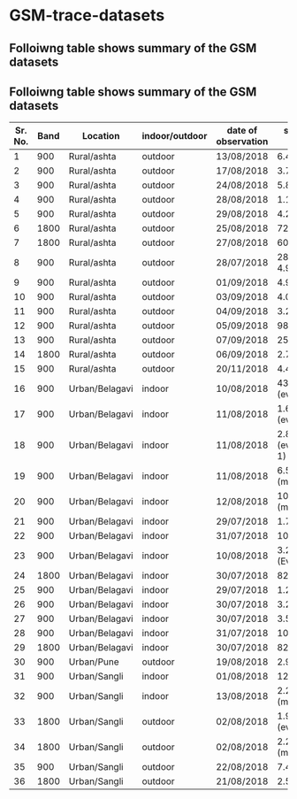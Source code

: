 # GSM-trace-datasets
## Folloiwng table shows summary of the GSM datasets

## Folloiwng table shows summary of the GSM datasets

|Sr. No.  | Band   | Location   | indoor/outdoor | date of observation   | size of file|
|--------|----------|------------|-----------------|-----------------------|--------|
|  1      | 900    | Rural/ashta      | outdoor        |   13/08/2018      |    6.42MB|
|  2      | 900    | Rural/ashta      | outdoor        |   17/08/2018      |    3.75MB|
|  3      | 900    | Rural/ashta      | outdoor        |   24/08/2018      |    5.8 MB|
|  4      | 900    | Rural/ashta      | outdoor        |   28/08/2018      |    1.19 MB|         
|  5      | 900    | Rural/ashta      | outdoor        |   29/08/2018      |    4.21 MB|
|  6      | 1800   | Rural/ashta      | outdoor        |   25/08/2018      |    72.1 MB|
|  7      | 1800   | Rural/ashta      | outdoor        |   27/08/2018      |    601 KB|
|  8      | 900    | Rural/ashta      | outdoor        |   28/07/2018      |    283KB & 4.92 MB|
|  9      | 900    | Rural/ashta      | outdoor        |   01/09/2018      |    4.97 MB|
|  10     | 900    | Rural/ashta      | outdoor        |   03/09/2018      |    4.02 MB|
|  11     | 900    | Rural/ashta      | outdoor        |   04/09/2018      |    3.23 MB|
|  12     | 900    | Rural/ashta      | outdoor        |   05/09/2018      |    984 KB|
|  13     | 900    | Rural/ashta      | outdoor        |   07/09/2018      |    257MB|
|  14     | 1800   | Rural/ashta      | outdoor        |   06/09/2018      |    2.7MB|
|  15     | 900    | Rural/ashta      | outdoor        |   20/11/2018      |    4.48 MB
|  16     | 900    | Urban/Belagavi   | indoor         |   10/08/2018      |    430KB   (evening)|
|  17     | 900    | Urban/Belagavi   | indoor         |   11/08/2018      |    1.69 MB (evening)|
|  18     | 900    | Urban/Belagavi   | indoor         |   11/08/2018      |    2.85 MB (evening-1)|
|  19     | 900    | Urban/Belagavi   | indoor         |   11/08/2018      |    6.54 MB (morning) |
|  20     | 900    | Urban/Belagavi   | indoor         |   12/08/2018      |    10.8 MB (morning)|
| 21     | 900    | Urban/Belagavi   | indoor         |   29/07/2018      |    1.78 MB|
| 22     | 900    | Urban/Belagavi   | indoor         |   31/07/2018      |    10.3 MB|
|  23     | 900    | Urban/Belagavi   | indoor         |   10/08/2018      |    3.28 MB (Evening)|
|  24     | 1800   | Urban/Belagavi   | indoor         |   30/07/2018      |    825KB|
|  25     | 900    | Urban/Belagavi   | indoor         |   29/07/2018      |    1.27 MB |
|  26     | 900    | Urban/Belagavi   | indoor         |   30/07/2018      |    3.25 MB|
|  27     | 900    | Urban/Belagavi   | indoor         |   30/07/2018      |    3.5 MB|
|  28     | 900    | Urban/Belagavi   | indoor         |   31/07/2018      |    10.2 MB|
|  29     | 1800   | Urban/Belagavi   | indoor         |   30/07/2018      |    825 KB             |
|  30     | 900    | Urban/Pune       | outdoor        |   19/08/2018      |    2.90 MB
|  31     | 900    | Urban/Sangli     | indoor         |   01/08/2018      |    12.4 MB|
|  32     | 900    | Urban/Sangli     | indoor         |   13/08/2018      |    2.26 MB (morning)
|  33     | 1800   | Urban/Sangli     | outdoor        |   02/08/2018      |    1.90 MB (evening)|
|  34     | 1800   | Urban/Sangli     | outdoor        |   02/08/2018      |    2.2 MB  (morning)|
|  35     | 900    | Urban/Sangli     | outdoor        |   22/08/2018      |    7.42 MB|
|  36     | 1800   | Urban/Sangli     | outdoor        |   21/08/2018      |    2.58 MB|
